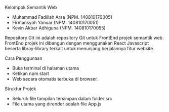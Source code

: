 Kelompok Semantik Web
- Muhammad Fadillah Arsa (NPM. 140810170005)
- Firmansyah Yanuar (NPM. 140810170051)
- Kevin Akbar Adhiguna (NPM. 140810170055)

Repository Git ini adalah repository Git untuk FrontEnd projek semantik web. FrontEnd projek ini dibangun dengan menggunakan React Javascript beserta libray-library terkait untuk menunjang berjalannya fitur website.

Cara Penggunaan
- Buka terminal di halaman utama
- Ketikan npm start
- Web secara otomatis terbuka di browser.

Struktur Projek
- Seluruh file tampilan tersimpan dalam folder src
- File utama yang dirender adalah file App.js